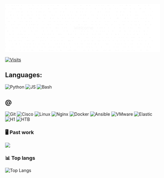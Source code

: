 ![Banner](https://raw.githubusercontent.com/drewbi/drewbi/master/welcome_banner2.svg)


[![Visits](https://komarev.com/ghpvc/?username=mqxmm&logo=GitHub&label=profile%20visits&color=187347&logoColor=white&style=flat-square)](https://github.com/mqxmm)


## Languages:

![Python](https://img.shields.io/badge/-Python-black?style=flat-square&logo=Python)
![JS](https://img.shields.io/badge/-Javascript-black?style=flat-square&logo=javascript)
![Bash](https://img.shields.io/badge/-Bash-black?style=flat-square&logo=gnubash)

 ## @
 
 ![Git](https://img.shields.io/badge/-Git-black?style=flat-square&logo=git)
 ![Cisco](https://img.shields.io/badge/Cisco-black?style=flat-square&logo=cisco)
 ![Linux](https://img.shields.io/badge/Linux-black?style=flat-square&logo=linux)
 ![Nginx](https://img.shields.io/badge/-Nginx-black?style=flat-square&logo=nginx)
 ![Docker](https://img.shields.io/badge/-Docker-black?style=flat-square&logo=docker)
 ![Ansible](https://img.shields.io/badge/Ansible-black?style=flat-square&logo=ansible)
 ![VMware](https://img.shields.io/badge/-VMware-black?style=flat-square&logo=vmware)
 ![Elastic](https://img.shields.io/badge/-Elastic-black?style=flat-square&logo=elastic)
 ![H1](https://img.shields.io/badge/-HackerOne-black?style=flat-square&logo=hackerone)
 ![HTB](https://img.shields.io/badge/-HTB-black?style=flat-square&logo=hackthebox)
<br />

### 🖥 Past work

<a href="https://github.com/mqxmm/c2-runner">
<img width='49%' align="center"src="https://github-readme-stats.vercel.app/api/pin/?username=mqxmm&repo=c2-runner&border_color=02D892&bg_color=0D1117&title_color=C9D1D9&text_color=8B949E&icon_color=02D892" />
</a>

### 📊 Top langs
![Top Langs](https://github-readme-stats.vercel.app/api/top-langs/?username=mqxmm&hide=TeX&layout=compact&border_color=02D892&bg_color=0D1117&text_color=8B949E&title_color=C9D1D9)
